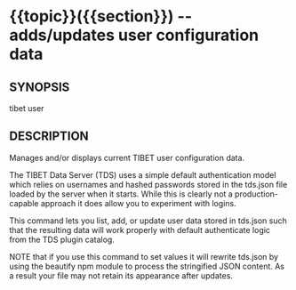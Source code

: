 {{topic}}({{section}}) -- adds/updates user configuration data
=============================================

## SYNOPSIS

tibet user <username> <password>

## DESCRIPTION

Manages and/or displays current TIBET user configuration data.

The TIBET Data Server (TDS) uses a simple default authentication model
which relies on usernames and hashed passwords stored in the tds.json
file loaded by the server when it starts. While this is clearly not a
production-capable approach it does allow you to experiment with logins.

This command lets you list, add, or update user data stored in tds.json
such that the resulting data will work properly with default authenticate
logic from the TDS plugin catalog.

NOTE that if you use this command to set values it will rewrite tds.json
by using the beautify npm module to process the stringified JSON content.
As a result your file may not retain its appearance after updates.
